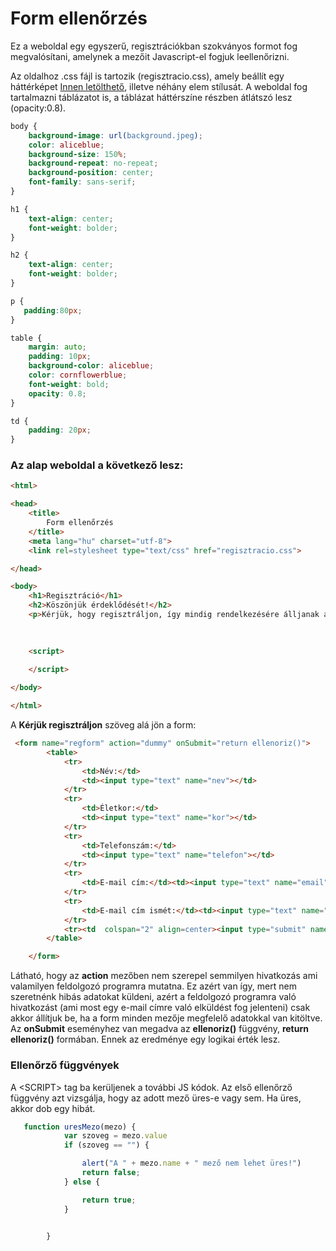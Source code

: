 # Form ellenőrzés

Ez a weboldal egy egyszerű, regisztrációkban szokványos formot fog megvalósítani, amelynek a mezőit Javascript-el fogjuk leellenőrizni.

Az oldalhoz .css fájl is tartozik (regisztracio.css), amely beállít egy háttérképet [Innen letölthető](background.jpeg), illetve néhány elem stílusát. A weboldal fog tartalmazni táblázatot is, a táblázat háttérszíne részben átlátszó lesz (opacity:0.8).

```css
body {
    background-image: url(background.jpeg);
    color: aliceblue;
    background-size: 150%;
    background-repeat: no-repeat;
    background-position: center;
    font-family: sans-serif;
}

h1 {
    text-align: center;
    font-weight: bolder;
}

h2 {
    text-align: center;
    font-weight: bolder;
}

p {
   padding:80px;
}

table {
    margin: auto;
    padding: 10px;
    background-color: aliceblue;
    color: cornflowerblue;
    font-weight: bold;
    opacity: 0.8;
}

td {
    padding: 20px;
}
```
### Az alap weboldal a következő lesz:

```html
<html>

<head>
    <title>
        Form ellenőrzés
    </title>
    <meta lang="hu" charset="utf-8">
    <link rel=stylesheet type="text/css" href="regisztracio.css">

</head>

<body>
    <h1>Regisztráció</h1>
    <h2>Köszönjük érdeklődését!</h2>
    <p>Kérjük, hogy regisztráljon, így mindig rendelkezésére álljanak a legfrissebb információk, illetve, hogy személyre szabott ajánlatokat állíthassunk össze az Ön részére!</p>
    
    

    <script>
        
    </script>

</body>

</html>
```
A **Kérjük regisztráljon** szöveg alá jön a form:

```html
 <form name="regform" action="dummy" onSubmit="return ellenoriz()">
        <table>
            <tr>
                <td>Név:</td>
                <td><input type="text" name="nev"></td>
            </tr>
            <tr>
                <td>Életkor:</td>
                <td><input type="text" name="kor"></td>
            </tr>
            <tr>
                <td>Telefonszám:</td>
                <td><input type="text" name="telefon"></td>
            </tr>
            <tr>
                <td>E-mail cím:</td><td><input type="text" name="email"></td>
            </tr>
            <tr>
                <td>E-mail cím ismét:</td><td><input type="text" name="email_ismet"></td>
            </tr>
            <tr><td  colspan="2" align=center><input type="submit" name="go"></td></tr>
        </table>

    </form>
```
Látható, hogy az **action** mezőben nem szerepel semmilyen hivatkozás ami valamilyen feldolgozó programra mutatna. Ez azért van így, mert nem szeretnénk hibás adatokat küldeni, azért a feldolgozó programra való hivatkozást (ami most egy e-mail címre való elküldést fog jelenteni) csak akkor állítjuk be, ha a form minden mezője megfelelő adatokkal van kitöltve. Az **onSubmit** eseményhez van megadva az **ellenoriz()** függvény, **return ellenoriz()** formában. Ennek az eredménye egy logikai érték lesz.

### Ellenőrző függvények
A \<SCRIPT> tag ba kerüljenek a további JS kódok.
Az első ellenőrző függvény azt vizsgálja, hogy az adott mező üres-e vagy sem. Ha üres, akkor dob egy hibát.

```javascript
   function uresMezo(mezo) {
            var szoveg = mezo.value
            if (szoveg == "") {

                alert("A " + mezo.name + " mező nem lehet üres!")
                return false;
            } else {

                return true;
            }


        }
```
